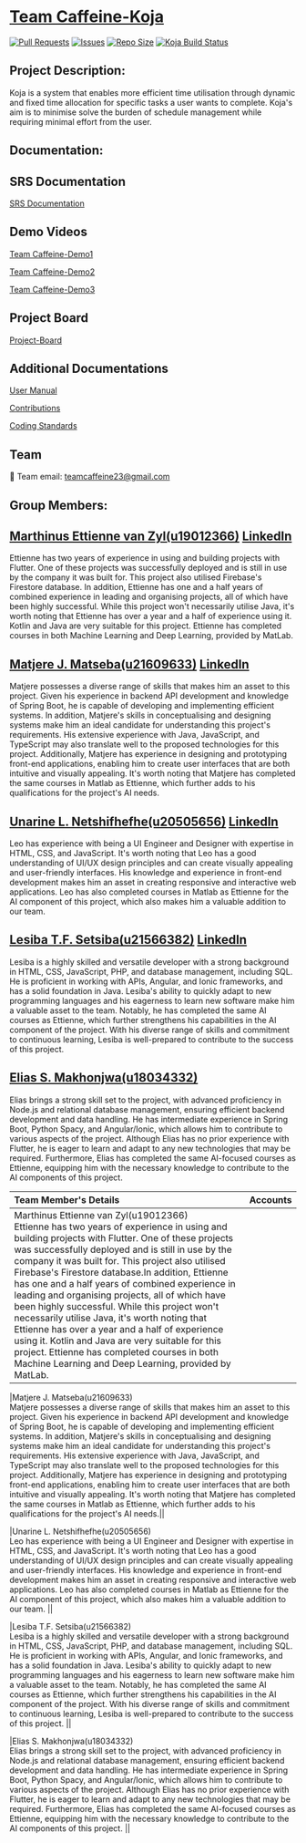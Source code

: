 # [Team Caffeine-Koja](https://github.com/COS301-SE-2023/Koja)

[![Pull Requests](https://img.shields.io/github/issues-pr/COS301-SE-2023/Koja.svg)](https://github.com/COS301-SE-2023/Koja/pulls)
[![Issues](https://img.shields.io/github/issues/COS301-SE-2023/Koja.svg)](https://github.com/COS301-SE-2023/Koja/issues)
[![Repo Size](https://img.shields.io/github/repo-size/COS301-SE-2023/Koja.svg)](https://github.com/COS301-SE-2023/Koja)
[![Koja Build Status](https://github.com/COS301-SE-2023/Koja/actions/workflows/main.yml/badge.svg)](https://github.com/COS301-SE-2023/Koja/actions/workflows/main.yml)

## Project Description:
Koja is a system that enables more efficient time utilisation through dynamic and fixed time allocation for specific tasks a user wants to complete. Koja's aim is to minimise solve the burden of schedule management while requiring  minimal effort from the user.

## Documentation:
## SRS Documentation
[SRS Documentation](https://www.canva.com/design/DAFm6EdVuUo/d1PDPN7l5k5e_cx3V7UT1A/edit?utm_content=DAFm6EdVuUo&utm_campaign=designshare&utm_medium=link2&utm_source=sharebutton)

## Demo Videos
[Team Caffeine-Demo1](https://drive.google.com/file/d/165ckgDKdO0YbYHQ_8qtw9sJ56FZ6jSGC/view?usp=sharing)

[Team Caffeine-Demo2](https://www.canva.com/design/DAFmn-ECx6w/1bhJhvtIjHPHMSG7kXUJhA/edit?utm_content=DAFmn-ECx6w&utm_campaign=designshare&utm_medium=link2&utm_source=sharebutton)

[Team Caffeine-Demo3](https://www.canva.com/design/DAFoP47g3sw/_QjN9Yd8liAkDbpPl9SBhg/edit?utm_content=DAFoP47g3sw&utm_campaign=designshare&utm_medium=link2&utm_source=sharebutton)

## Project Board
[Project-Board](https://github.com/orgs/COS301-SE-2023/projects/37)

## Additional Documentations
[User Manual](https://docs.google.com/presentation/d/1cPbn8JxNLQUwRQt_2Euw9KsLvmQ2d15Y-28ukS4Yh1A/edit?usp=drive_link)

[Contributions](https://docs.google.com/document/d/1OVnDnd-1888-pUsX0dXAO_8Iy7R1oDDPmhMQqGZD8TI/edit?usp=sharing)

[Coding Standards](https://docs.google.com/document/d/1jZFns50dd7gQlAGJpq--38faijdhuxrOiWK_JtvKXQI/edit?usp=sharing)

## Team
📧 Team email: [teamcaffeine23@gmail.com](mailto:teamcaffeine23@gmail.com)

## Group Members:

## [Marthinus Ettienne van Zyl(u19012366)](https://github.com/u19012366) [LinkedIn](https://www.linkedin.com/in/ettienne-van-zyl-a2a899177)
Ettienne has two years of experience in using and building projects with Flutter. One of these projects was successfully deployed and is still in use by the company it was built for. This project also utilised Firebase's Firestore database.
In addition, Ettienne has one and a half years of combined experience in leading and organising projects, all of which have been highly successful. While this project won't necessarily utilise Java, it's worth noting that Ettienne has over a year and a half of experience using it. Kotlin and Java are very suitable for this project. Ettienne has completed courses in both Machine Learning and Deep Learning, provided by MatLab.

## [Matjere J. Matseba(u21609633)](https://github.com/MatjereJ) [LinkedIn](https://za.linkedin.com/in/matjere-matseba-071412228)
Matjere possesses a diverse range of skills that makes him an asset to this project. Given his experience in backend API development and knowledge of Spring Boot, he is capable of developing and implementing efficient systems. In addition, Matjere's skills in conceptualising and designing systems make him an ideal candidate for understanding this project's requirements. His extensive experience with Java, JavaScript, and TypeScript may also translate well to the proposed technologies for this project. Additionally, Matjere has experience in designing and prototyping front-end applications, enabling him to create user interfaces that are both intuitive and visually appealing. It's worth noting that Matjere has completed the same courses in Matlab as Ettienne, which further adds to his qualifications for the project's AI needs.

## [Unarine L. Netshifhefhe(u20505656)](https://github.com/UnarineLeo) [LinkedIn](https://www.linkedin.com/in/unarine-netshifhefhe-844b0b253)
Leo has experience with being a UI Engineer and Designer with expertise in HTML, CSS, and JavaScript. It's worth noting that Leo has a good understanding of UI/UX design principles and can create visually appealing and user-friendly interfaces. His knowledge and experience in front-end development makes him an asset in creating responsive and interactive web applications. Leo has also completed courses in Matlab as Ettienne for the AI component of this project, which also makes him a valuable addition to our team.

## [Lesiba T.F. Setsiba(u21566382)](https://github.com/LesibaFrans) [LinkedIn](https://www.linkedin.com/in/lesiba-setsiba-a20a0b222)
Lesiba is a highly skilled and versatile developer with a strong background in HTML, CSS, JavaScript, PHP, and database management, including SQL. He is proficient in working with APIs, Angular, and Ionic frameworks, and has a solid foundation in Java. Lesiba's ability to quickly adapt to new programming languages and his eagerness to learn new software make him a valuable asset to the team. Notably, he has completed the same AI courses as Ettienne, which further strengthens his capabilities in the AI component of the project. With his diverse range of skills and commitment to continuous learning, Lesiba is well-prepared to contribute to the success of this project.

## [Elias S. Makhonjwa(u18034332)](https://github.com/U18034332)
Elias brings a strong skill set to the project, with advanced proficiency in Node.js and relational database management, ensuring efficient backend development and data handling. He has intermediate experience in Spring Boot, Python Spacy, and Angular/Ionic, which allows him to contribute to various aspects of the project. Although Elias has no prior experience with Flutter, he is eager to learn and adapt to any new technologies that may be required. Furthermore, Elias has completed the same AI-focused courses as Ettienne, equipping him with the necessary knowledge to contribute to the AI components of this project.

|Team Member's Details | Accounts |
|:-------------------- |:---------|
|Marthinus Ettienne van Zyl(u19012366) <br> Ettienne has two years of experience in using and building projects with Flutter. One of these projects was successfully deployed and is still in use by the company it was built for. This project also utilised Firebase's Firestore database.In addition, Ettienne has one and a half years of combined experience in leading and organising projects, all of which have been highly successful. While this project won't necessarily utilise Java, it's worth noting that Ettienne has over a year and a half of experience using it. Kotlin and Java are very suitable for this project. Ettienne has completed courses in both Machine Learning and Deep Learning, provided by MatLab. |  |

|Matjere J. Matseba(u21609633) <br> Matjere possesses a diverse range of skills that makes him an asset to this project. Given his experience in backend API development and knowledge of Spring Boot, he is capable of developing and implementing efficient systems. In addition, Matjere's skills in conceptualising and designing systems make him an ideal candidate for understanding this project's requirements. His extensive experience with Java, JavaScript, and TypeScript may also translate well to the proposed technologies for this project. Additionally, Matjere has experience in designing and prototyping front-end applications, enabling him to create user interfaces that are both intuitive and visually appealing. It's worth noting that Matjere has completed the same courses in Matlab as Ettienne, which further adds to his qualifications for the project's AI needs.||

|Unarine L. Netshifhefhe(u20505656) <br> Leo has experience with being a UI Engineer and Designer with expertise in HTML, CSS, and JavaScript. It's worth noting that Leo has a good understanding of UI/UX design principles and can create visually appealing and user-friendly interfaces. His knowledge and experience in front-end development makes him an asset in creating responsive and interactive web applications. Leo has also completed courses in Matlab as Ettienne for the AI component of this project, which also makes him a valuable addition to our team. ||

|Lesiba T.F. Setsiba(u21566382) <br> Lesiba is a highly skilled and versatile developer with a strong background in HTML, CSS, JavaScript, PHP, and database management, including SQL. He is proficient in working with APIs, Angular, and Ionic frameworks, and has a solid foundation in Java. Lesiba's ability to quickly adapt to new programming languages and his eagerness to learn new software make him a valuable asset to the team. Notably, he has completed the same AI courses as Ettienne, which further strengthens his capabilities in the AI component of the project. With his diverse range of skills and commitment to continuous learning, Lesiba is well-prepared to contribute to the success of this project. ||

|Elias S. Makhonjwa(u18034332) <br> Elias brings a strong skill set to the project, with advanced proficiency in Node.js and relational database management, ensuring efficient backend development and data handling. He has intermediate experience in Spring Boot, Python Spacy, and Angular/Ionic, which allows him to contribute to various aspects of the project. Although Elias has no prior experience with Flutter, he is eager to learn and adapt to any new technologies that may be required. Furthermore, Elias has completed the same AI-focused courses as Ettienne, equipping him with the necessary knowledge to contribute to the AI components of this project. ||
